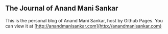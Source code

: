 ## The Journal of Anand Mani Sankar

This is the personal blog of Anand Mani Sankar, host by Github Pages. You can view it at [http://anandmanisankar.com](http://anandmanisankar.com)
